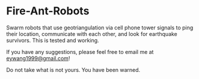 # Fire-Ant-Robots
Swarm robots that use geotriangulation via cell phone tower signals to ping their location, communicate with each other, and look for earthquake survivors. This is tested and working.

If you have any suggestions, please feel free to email me at eywang1999@gmail.com! 

Do not take what is not yours. You have been warned.
